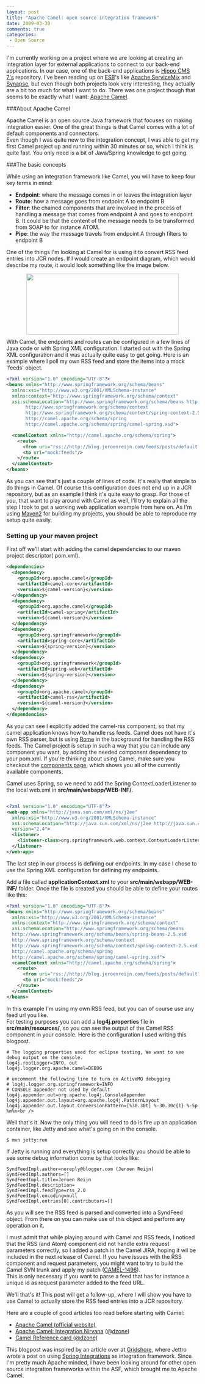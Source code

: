 ```yaml
---
layout: post
title: "Apache Camel: open source integration framework"
date: 2009-03-30
comments: true
categories:
 - Open Source
---
```


I'm currently working on a project where we are looking at creating an integration layer for external applications to connect to our back-end applications. In our case, one of the back-end applications is <a href="http://docs.onehippo.org/">Hippo CMS 7's</a> repository.
I've been reading up on <a href="http://en.wikipedia.org/wiki/Enterprise_service_bus">ESB</a>'s like <a href="http://servicemix.apache.org/">Apache ServiceMix</a> and <a href="http://synapse.apache.org/">Synapse</a>, but even though both projects look very interesting, they actually are a bit too much for what I want to do.
There was one project though that seems to be exactly what I want: <a href="http://camel.apache.org/">Apache Camel</a>.<br />

###About Apache Camel

Apache Camel is an open source Java framework that focuses on making integration easier. One of the great things is that Camel comes with a lot of default components and connectors.<br />Even though I was quite new to the integration concept, I was able to get my first Camel project up and running within 30 minutes or so, which I think is quite fast.
You only need is a bit of Java/Spring knowledge to get going.

###The basic concepts

While using an integration framework like Camel, you will have to keep four key terms in mind:
+ **Endpoint**: where the message comes in or leaves the integration layer
+ **Route**: how a message goes from endpoint A to endpoint B
+ **Filter**: the chained components that are involved in the process of handling a message that comes from endpoint A and goes to endpoint B. It could be that the content of the message  needs to be transformed from SOAP to for instance ATOM.
+ **Pipe**: the way the message travels from endpoint A through filters to endpoint B

One of the things I'm looking at Camel for is using it to convert RSS feed entries into JCR nodes. If I would create an endpoint diagram, which would describe my route, it would look something like the image below.

<img style="margin: 0px auto 10px; display: block; text-align: center; cursor: pointer; width: 400px; height: 160px;" src="http://3.bp.blogspot.com/_hd6Y7yyFK7E/SdHfznTRvsI/AAAAAAAAANM/tdaCZzPnCZ8/s400/camel_endpoints.png" alt="" id="BLOGGER_PHOTO_ID_5319278712717426370" border="0" />
With Camel, the endpoints and routes can be configured in a few lines of Java code or with Spring XML configuration. I started out with the Spring XML configuration and it was actually quite easy to get going. Here is an example where I poll my own RSS feed and store the items into a mock 'feeds' object.

``` xml
<?xml version="1.0" encoding="UTF-8"?>
<beans xmlns="http://www.springframework.org/schema/beans"
  xmlns:xsi="http://www.w3.org/2001/XMLSchema-instance"
  xmlns:context="http://www.springframework.org/schema/context"
  xsi:schemaLocation="http://www.springframework.org/schema/beans http://www.springframework.org/schema/beans/spring-beans-2.5.xsd
       http://www.springframework.org/schema/context
       http://www.springframework.org/schema/context/spring-context-2.5.xsd
       http://camel.apache.org/schema/spring
       http://camel.apache.org/schema/spring/camel-spring.xsd">

  <camelContext xmlns="http://camel.apache.org/schema/spring">
    <route>
      <from uri="rss://http://blog.jeroenreijn.com/feeds/posts/default?alt=rss" />
      <to uri="mock:feeds"/>
    </route>
  </camelContext>
</beans>
```

As you can see that's just a couple of lines of code. It's really that simple to do things in Camel. Of course this configuration does not end up in a JCR repository, but as an example I think it's quite easy to grasp. For those of you, that want to play around with Camel as well, I'll try to explain all the step I took to get a working web application example from here on. As I'm using <a href="http://maven.apache.org/">Maven2</a> for building my projects, you should be able to reproduce my setup quite easily.

### Setting up your maven project

First off we'll start with adding the camel dependencies to our maven project descriptor( pom.xml).

``` xml
<dependencies>
  <dependency>
    <groupId>org.apache.camel</groupId>
    <artifactId>camel-core</artifactId>
    <version>${camel-version}</version>
  </dependency>
  <dependency>
    <groupId>org.apache.camel</groupId>
    <artifactId>camel-spring</artifactId>
    <version>${camel-version}</version>
  </dependency>
  <dependency>
    <groupId>org.springframework</groupId>
    <artifactId>spring-core</artifactId>
    <version>${spring-version}</version>
  </dependency>
  <dependency>
    <groupId>org.springframework</groupId>
    <artifactId>spring-web</artifactId>
    <version>${spring-version}</version>
  </dependency>
  <dependency>
    <groupId>org.apache.camel</groupId>
    <artifactId>camel-rss</artifactId>
    <version>${camel-version}</version>
  </dependency>
</dependencies>
```
As you can see I explicitly added the camel-rss component, so that my camel application knows how to handle rss feeds. Camel does not have it's own RSS parser, but is using <a href="https://rome.dev.java.net/">Rome</a> in the background for handling the RSS feeds. The Camel project is setup in such a way that you can include any component you want, by adding the needed component dependency to your pom.xml. If you're thinking about using Camel, make sure you checkout the <a href="http://camel.apache.org/components.html">components page</a>, which shows you all of the currently available components.

Camel uses Spring, so we need to add the Spring ContextLoaderListener to the local web.xml in **src/main/webapp/WEB-INF/**.

```xml

<?xml version="1.0" encoding="UTF-8"?>
<web-app xmlns="http://java.sun.com/xml/ns/j2ee"
  xmlns:xsi="http://www.w3.org/2001/XMLSchema-instance"
  xsi:schemaLocation="http://java.sun.com/xml/ns/j2ee http://java.sun.com/xml/ns/j2ee/web-app_2_4.xsd"
  version="2.4">
  <listener>
    <listener-class>org.springframework.web.context.ContextLoaderListener</listener-class>
  </listener>
</web-app>
```

The last step in our process is defining our endpoints. In my case I chose to use the Spring XML configuration for defining my endpoints.

Add a file called **applicationContext.xml** to your **src/main/webapp/WEB-INF/** folder.
Once the file is created you should be able to define your routes like this:

```xml
<?xml version="1.0" encoding="UTF-8"?>
<beans xmlns="http://www.springframework.org/schema/beans"
  xmlns:xsi="http://www.w3.org/2001/XMLSchema-instance"
  xmlns:context="http://www.springframework.org/schema/context"
  xsi:schemaLocation="http://www.springframework.org/schema/beans
  http://www.springframework.org/schema/beans/spring-beans-2.5.xsd
  http://www.springframework.org/schema/context
  http://www.springframework.org/schema/context/spring-context-2.5.xsd
  http://camel.apache.org/schema/spring
  http://camel.apache.org/schema/spring/camel-spring.xsd">
  <camelContext xmlns="http://camel.apache.org/schema/spring">
    <route>
      <from uri="rss://http://blog.jeroenreijn.com/feeds/posts/default?alt=rss" />
      <to uri="mock:feeds"/>
    </route>
  </camelContext>
</beans>
```
In this example I'm using my own RSS feed, but you can of course use any feed url you like.<br />For testing purposes you can add a **log4j.properties** file in **src/main/resources/**, so you can see the output of the Camel RSS component in your console.
Here is the configuration I used writing this blogpost.

```
# The logging properties used for eclipse testing, We want to see debug output on the console.
log4j.rootLogger=INFO, out
log4j.logger.org.apache.camel=DEBUG

# uncomment the following line to turn on ActiveMQ debugging
# log4j.logger.org.springframework=INFO
# CONSOLE appender not used by default
log4j.appender.out=org.apache.log4j.ConsoleAppender
log4j.appender.out.layout=org.apache.log4j.PatternLayout
log4j.appender.out.layout.ConversionPattern=[%30.30t] %-30.30c{1} %-5p %m%n<br />
```
Well that's it. Now the only thing you will need to do is fire up an application container, like Jetty and see what's going on in the console.

```
$ mvn jetty:run
```

If Jetty is running and everything is setup correctly you should be able to see some debug information come by that looks like:

```
SyndFeedImpl.author=noreply@blogger.com (Jeroen Reijn)
SyndFeedImpl.authors=[]
SyndFeedImpl.title=Jeroen Reijn
SyndFeedImpl.description=
SyndFeedImpl.feedType=rss_2.0
SyndFeedImpl.encoding=null
SyndFeedImpl.entries[0].contributors=[]
```

As you will see the RSS feed is parsed and converted into a SyndFeed object.
From there on you can make use of this object and perform any operation on it.

I must admit that while playing around with Camel and RSS feeds, I noticed that the RSS (and Atom) component did not handle extra request parameters correctly, so I added a patch in the Camel JIRA, hoping it wil be included in the next release of Camel.
If you have issues with the RSS component and request parameters, you might want to try to build the Camel SVN trunk and apply my patch (<a href="https://issues.apache.org/activemq/browse/CAMEL-1496">CAMEL-1496</a>).<br />This is only necessary if you want to parse a feed that has for instance a unique id as request parameter added to the feed URL.

We'll that's it! This post will get a follow-up, where I will show you have to use Camel to actually store the RSS feed entries into a JCR repository.

Here are a couple of good articles too read before starting with Camel:
<ul><li><a href="http://camel.apache.org/">Apache Camel (official website)<br /></a></li><li><a href="http://architects.dzone.com/articles/apache-camel-integration">Apache Camel: Integration Nirvana</a> (@<a href="http://www.dzone.com/">dzone</a>)<br /></li><li><a href="http://refcardz.dzone.com/refcardz/enterprise-integration">Camel Reference card (@dzone)</a></li></ul>

This blogpost was inspired by an article over at <a href="http://www.gridshore.nl/">Gridshore</a>, where Jettro  wrote a post on using <a href="http://www.gridshore.nl/2009/03/29/using-spring-integration-for-rss-reading/">Spring Integrations</a> as integration framework. Since I'm pretty much Apache minded, I have been looking around for other open source integration frameworks within the ASF, which brought me to Apache Camel.
